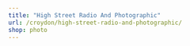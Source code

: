 ```yaml
---
title: "High Street Radio And Photographic"
url: /croydon/high-street-radio-and-photographic/
shop: photo
---
```

